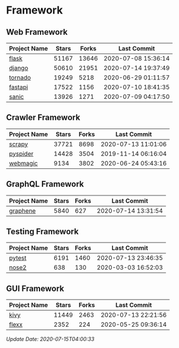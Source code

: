 # Framework

## Web Framework

| Project Name | Stars | Forks | Last Commit |
| ------------ | ----- | ----- | ----------- |
| [flask](https://github.com/pallets/flask) | 51167 | 13646 | 2020-07-08 15:36:14 |
| [django](https://github.com/django/django) | 50610 | 21951 | 2020-07-14 19:37:49 |
| [tornado](https://github.com/tornadoweb/tornado) | 19249 | 5218 | 2020-06-29 01:11:57 |
| [fastapi](https://github.com/tiangolo/fastapi) | 17522 | 1156 | 2020-07-10 18:41:35 |
| [sanic](https://github.com/huge-success/sanic) | 13926 | 1271 | 2020-07-09 04:17:50 |

## Crawler Framework

| Project Name | Stars | Forks | Last Commit |
| ------------ | ----- | ----- | ----------- |
| [scrapy](https://github.com/scrapy/scrapy) | 37721 | 8698 | 2020-07-13 11:01:06 |
| [pyspider](https://github.com/binux/pyspider) | 14428 | 3504 | 2019-11-14 06:16:04 |
| [webmagic](https://github.com/code4craft/webmagic) | 9134 | 3802 | 2020-06-24 05:43:16 |

## GraphQL Framework

| Project Name | Stars | Forks | Last Commit |
| ------------ | ----- | ----- | ----------- |
| [graphene](https://github.com/graphql-python/graphene) | 5840 | 627 | 2020-07-14 13:31:54 |

## Testing Framework

| Project Name | Stars | Forks | Last Commit |
| ------------ | ----- | ----- | ----------- |
| [pytest](https://github.com/pytest-dev/pytest) | 6191 | 1460 | 2020-07-13 23:46:35 |
| [nose2](https://github.com/nose-devs/nose2) | 638 | 130 | 2020-03-03 16:52:03 |

## GUI Framework

| Project Name | Stars | Forks | Last Commit |
| ------------ | ----- | ----- | ----------- |
| [kivy](https://github.com/kivy/kivy) | 11449 | 2463 | 2020-07-13 22:21:56 |
| [flexx](https://github.com/flexxui/flexx) | 2352 | 224 | 2020-05-25 09:36:14 |

*Update Date: 2020-07-15T04:00:33*